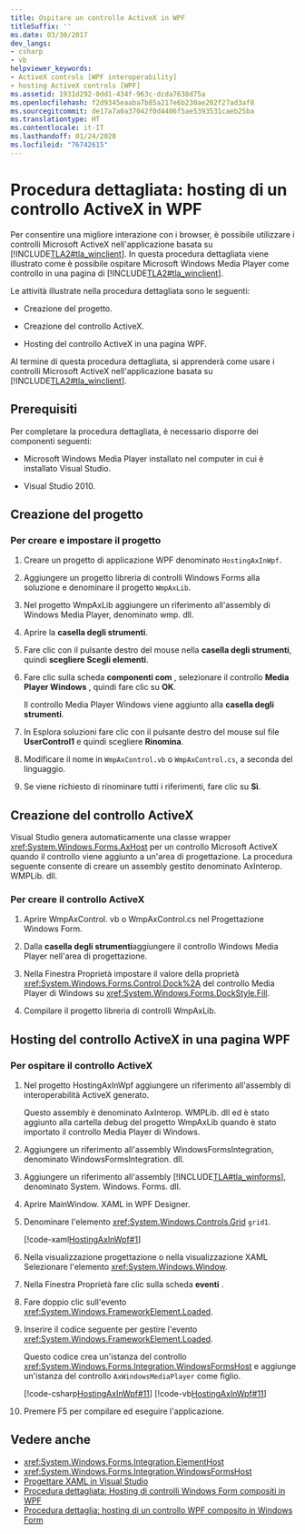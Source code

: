 ```yaml
---
title: Ospitare un controllo ActiveX in WPF
titleSuffix: ''
ms.date: 03/30/2017
dev_langs:
- csharp
- vb
helpviewer_keywords:
- ActiveX controls [WPF interoperability]
- hosting ActiveX controls [WPF]
ms.assetid: 1931d292-0dd1-434f-963c-dcda7638d75a
ms.openlocfilehash: f2d9345eaaba7b85a217e6b230ae202f27ad3af8
ms.sourcegitcommit: de17a7a0a37042f0d4406f5ae5393531caeb25ba
ms.translationtype: HT
ms.contentlocale: it-IT
ms.lasthandoff: 01/24/2020
ms.locfileid: "76742615"
---
```

# <a name="walkthrough-hosting-an-activex-control-in-wpf"></a>Procedura dettagliata: hosting di un controllo ActiveX in WPF
Per consentire una migliore interazione con i browser, è possibile utilizzare i controlli Microsoft ActiveX nell'applicazione basata su [!INCLUDE[TLA2#tla_winclient](../../../../includes/tla2sharptla-winclient-md.md)]. In questa procedura dettagliata viene illustrato come è possibile ospitare Microsoft Windows Media Player come controllo in una pagina di [!INCLUDE[TLA2#tla_winclient](../../../../includes/tla2sharptla-winclient-md.md)].

 Le attività illustrate nella procedura dettagliata sono le seguenti:

- Creazione del progetto.

- Creazione del controllo ActiveX.

- Hosting del controllo ActiveX in una pagina WPF.

 Al termine di questa procedura dettagliata, si apprenderà come usare i controlli Microsoft ActiveX nell'applicazione basata su [!INCLUDE[TLA2#tla_winclient](../../../../includes/tla2sharptla-winclient-md.md)].

## <a name="prerequisites"></a>Prerequisiti
 Per completare la procedura dettagliata, è necessario disporre dei componenti seguenti:

- Microsoft Windows Media Player installato nel computer in cui è installato Visual Studio.

- Visual Studio 2010.

## <a name="creating-the-project"></a>Creazione del progetto

### <a name="to-create-and-set-up-the-project"></a>Per creare e impostare il progetto

1. Creare un progetto di applicazione WPF denominato `HostingAxInWpf`.

2. Aggiungere un progetto libreria di controlli Windows Forms alla soluzione e denominare il progetto `WmpAxLib`.

3. Nel progetto WmpAxLib aggiungere un riferimento all'assembly di Windows Media Player, denominato wmp. dll.

4. Aprire la **casella degli strumenti**.

5. Fare clic con il pulsante destro del mouse nella **casella degli strumenti**, quindi **scegliere Scegli elementi**.

6. Fare clic sulla scheda **componenti com** , selezionare il controllo **Media Player Windows** , quindi fare clic su **OK**.

     Il controllo Media Player Windows viene aggiunto alla **casella degli strumenti**.

7. In Esplora soluzioni fare clic con il pulsante destro del mouse sul file **UserControl1** e quindi scegliere **Rinomina**.

8. Modificare il nome in `WmpAxControl.vb` o `WmpAxControl.cs`, a seconda del linguaggio.

9. Se viene richiesto di rinominare tutti i riferimenti, fare clic su **Sì**.

## <a name="creating-the-activex-control"></a>Creazione del controllo ActiveX
Visual Studio genera automaticamente una classe wrapper <xref:System.Windows.Forms.AxHost> per un controllo Microsoft ActiveX quando il controllo viene aggiunto a un'area di progettazione. La procedura seguente consente di creare un assembly gestito denominato AxInterop. WMPLib. dll.

### <a name="to-create-the-activex-control"></a>Per creare il controllo ActiveX

1. Aprire WmpAxControl. vb o WmpAxControl.cs nel Progettazione Windows Form.

2. Dalla **casella degli strumenti**aggiungere il controllo Windows Media Player nell'area di progettazione.

3. Nella Finestra Proprietà impostare il valore della proprietà <xref:System.Windows.Forms.Control.Dock%2A> del controllo Media Player di Windows su <xref:System.Windows.Forms.DockStyle.Fill>.

4. Compilare il progetto libreria di controlli WmpAxLib.

## <a name="hosting-the-activex-control-on-a-wpf-page"></a>Hosting del controllo ActiveX in una pagina WPF

### <a name="to-host-the-activex-control"></a>Per ospitare il controllo ActiveX

1. Nel progetto HostingAxInWpf aggiungere un riferimento all'assembly di interoperabilità ActiveX generato.

     Questo assembly è denominato AxInterop. WMPLib. dll ed è stato aggiunto alla cartella debug del progetto WmpAxLib quando è stato importato il controllo Media Player di Windows.

2. Aggiungere un riferimento all'assembly WindowsFormsIntegration, denominato WindowsFormsIntegration. dll.

3. Aggiungere un riferimento all'assembly [!INCLUDE[TLA#tla_winforms](../../../../includes/tlasharptla-winforms-md.md)], denominato System. Windows. Forms. dll.

4. Aprire MainWindow. XAML in WPF Designer.

5. Denominare l'elemento <xref:System.Windows.Controls.Grid> `grid1`.

     [!code-xaml[HostingAxInWpf#1](~/samples/snippets/csharp/VS_Snippets_Wpf/HostingAxInWpf/CSharp/HostingAxInWpf/window1.xaml#1)]

6. Nella visualizzazione progettazione o nella visualizzazione XAML Selezionare l'elemento <xref:System.Windows.Window>.

7. Nella Finestra Proprietà fare clic sulla scheda **eventi** .

8. Fare doppio clic sull'evento <xref:System.Windows.FrameworkElement.Loaded>.

9. Inserire il codice seguente per gestire l'evento <xref:System.Windows.FrameworkElement.Loaded>.

     Questo codice crea un'istanza del controllo <xref:System.Windows.Forms.Integration.WindowsFormsHost> e aggiunge un'istanza del controllo `AxWindowsMediaPlayer` come figlio.

     [!code-csharp[HostingAxInWpf#11](~/samples/snippets/csharp/VS_Snippets_Wpf/HostingAxInWpf/CSharp/HostingAxInWpf/window1.xaml.cs#11)]
     [!code-vb[HostingAxInWpf#11](~/samples/snippets/visualbasic/VS_Snippets_Wpf/HostingAxInWpf/VisualBasic/HostingAxInWpf/window1.xaml.vb#11)]  
  
10. Premere F5 per compilare ed eseguire l'applicazione.  
  
## <a name="see-also"></a>Vedere anche

- <xref:System.Windows.Forms.Integration.ElementHost>
- <xref:System.Windows.Forms.Integration.WindowsFormsHost>
- [Progettare XAML in Visual Studio](/visualstudio/xaml-tools/designing-xaml-in-visual-studio)
- [Procedura dettagliata: Hosting di controlli Windows Form compositi in WPF](walkthrough-hosting-a-windows-forms-composite-control-in-wpf.md)
- [Procedura dettaglia: hosting di un controllo WPF composito in Windows Form](walkthrough-hosting-a-wpf-composite-control-in-windows-forms.md)
